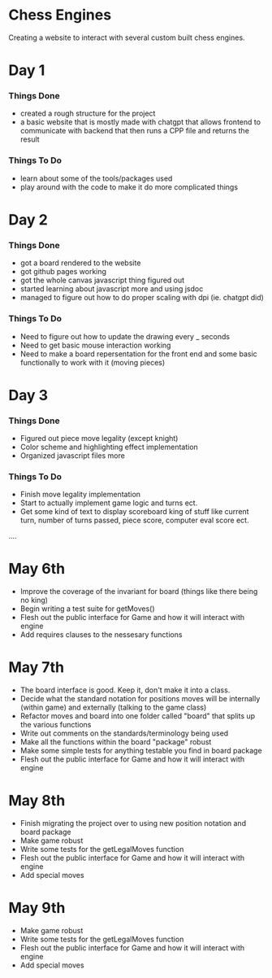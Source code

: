 # Chess Engines

Creating a website to interact with several custom built chess engines.


# Day 1

### Things Done

- created a rough structure for the project 
- a basic website that is mostly made with chatgpt that allows frontend to communicate with backend that then runs a CPP file and returns the result

### Things To Do

- learn about some of the tools/packages used
- play around with the code to make it do more complicated things 


# Day 2

### Things Done

- got a board rendered to the website
- got github pages working
- got the whole canvas javascript thing figured out
- started learning about javascript more and using jsdoc
- managed to figure out how to do proper scaling with dpi (ie. chatgpt did)


### Things To Do

- Need to figure out how to update the drawing every _ seconds
- Need to get basic mouse interaction working 
- Need to make a board repersentation for the front end and some basic functionally to work with it (moving pieces)


# Day 3

### Things Done

- Figured out piece move legality (except knight)
- Color scheme and highlighting effect implementation
- Organized javascript files more

### Things To Do

- Finish move legality implementation
- Start to actually implement game logic and turns ect.
- Get some kind of text to display scoreboard king of stuff like current turn,
 number of turns passed, piece score, computer eval score ect.


....


# May 6th

- Improve the coverage of the invariant for board (things like there being no king)
- Begin writing a test suite for getMoves()
- Flesh out the public interface for Game and how it will interact with engine
- Add requires clauses to the nessesary functions

# May 7th

- The board interface is good. Keep it, don't make it into a class. 
- Decide what the standard notation for positions moves will be internally (within game) and externally (talking to the game class)
- Refactor moves and board into one folder called "board" that splits up the various functions
- Write out comments on the standards/terminology being used
- Make all the functions within the board "package" robust 
- Make some simple tests for anything testable you find in board package
- Flesh out the public interface for Game and how it will interact with engine


# May 8th

- Finish migrating the project over to using new position notation and board package
- Make game robust
- Write some tests for the getLegalMoves function
- Flesh out the public interface for Game and how it will interact with engine
- Add special moves


# May 9th
- Make game robust
- Write some tests for the getLegalMoves function
- Flesh out the public interface for Game and how it will interact with engine
- Add special moves

